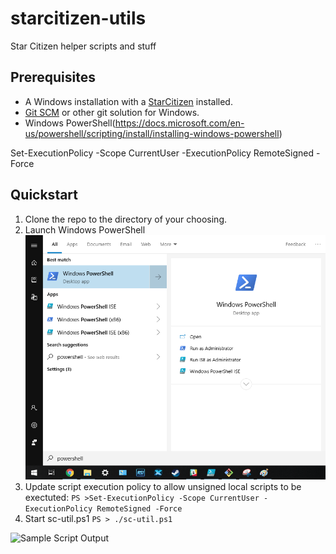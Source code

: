 # starcitizen-utils
Star Citizen helper scripts and stuff


## Prerequisites
* A Windows installation with a [StarCitizen](https://robertsspaceindustries.com) installed.
* [Git SCM](https://git-scm.com/download/win) or other git solution for Windows.
* Windows PowerShell(https://docs.microsoft.com/en-us/powershell/scripting/install/installing-windows-powershell)

Set-ExecutionPolicy -Scope CurrentUser -ExecutionPolicy RemoteSigned -Force

## Quickstart
1. Clone the repo to the directory of your choosing.
2. Launch Windows PowerShell
![GitHub Logo](./docs/screenshots/windows10-startmenu.png)
3. Update script execution policy to allow unsigned local scripts to be exectuted: 
`
PS >Set-ExecutionPolicy -Scope CurrentUser -ExecutionPolicy RemoteSigned -Force
`
4. Start sc-util.ps1
`PS > ./sc-util.ps1`

![Sample Script Output](./docs/screenshot/powershell-execution.png)
